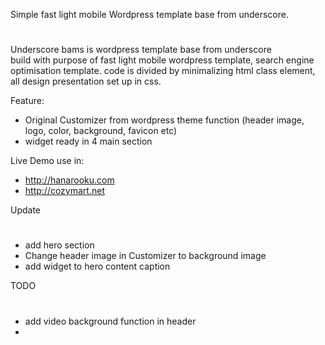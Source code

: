 Simple fast light mobile Wordpress template base from underscore.
#
Underscore bams is wordpress template base from underscore  
build with purpose of fast light mobile wordpress template, search engine optimisation template.
code is divided by minimalizing html class element, all design presentation set up in css.

Feature:
- Original Customizer from wordpress theme function (header image, logo, color, background, favicon etc)
- widget ready in 4 main section

Live Demo use in:
- http://hanarooku.com
- http://cozymart.net

Update
#
- add hero section
- Change header image in Customizer to background image
- add widget to hero content caption

TODO
#
- add video background function in header
-
